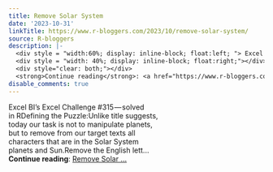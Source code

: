 ```yaml
---
title: Remove Solar System
date: '2023-10-31'
linkTitle: https://www.r-bloggers.com/2023/10/remove-solar-system/
source: R-bloggers
description: |-
  <div style = "width:60%; display: inline-block; float:left; "> Excel BI’s Excel Challenge #315 — solved in RDefining the Puzzle:Unlike title suggests, today our task is not to manipulate planets, but to remove from our target texts all characters that are in the Solar System planets and Sun.Remove the English lett...</div>
  <div style = "width: 40%; display: inline-block; float:right;"></div>
  <div style="clear: both;"></div>
  <strong>Continue reading</strong>: <a href="https://www.r-bloggers.com/2023/10/remove-solar-system/">Remove Solar ...
disable_comments: true
---
```

<div style = "width:60%; display: inline-block; float:left; "> Excel BI’s Excel Challenge #315 — solved in RDefining the Puzzle:Unlike title suggests, today our task is not to manipulate planets, but to remove from our target texts all characters that are in the Solar System planets and Sun.Remove the English lett...</div>
<div style = "width: 40%; display: inline-block; float:right;"></div>
<div style="clear: both;"></div>
<strong>Continue reading</strong>: <a href="https://www.r-bloggers.com/2023/10/remove-solar-system/">Remove Solar ...